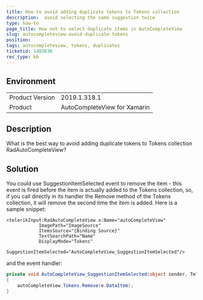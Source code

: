 ```yaml
---
title: How to avoid adding duplicate tokens to Tokens collection
description:  avoid selecting the same suggestion twice
type: how-to
page_title: How not to select duplicate items in AutoCompleteView
slug: autocompleteview-avoid-duplicate-tokens
position:
tags: autocompleteview, tokens, duplicates
ticketid: 1403830
res_type: kb
---
```


## Environment
<table>
	<tr>
		<td>Product Version</td>
		<td>2019.1.318.1</td>
	</tr>
	<tr>
		<td>Product</td>
		<td>AutoCompleteView for Xamarin</td>
	</tr>
</table>


## Description

What is the best way to avoid adding duplicate tokens to Tokens collection RadAutoCompleteView?

## Solution

You could use SuggestionItemSelected event to remove the item - this event is fired before the item is actually added to the Tokens collection, so, if you call directly in its handler the Remove method of the Tokens collection, it will remove the second time the item is added.  Here is a sample snippet:

```XAML
<telerikInput:RadAutoCompleteView x:Name="autoCompleteView"
            ImagePath="ImageSource"
            ItemsSource="{Binding Source}"
            TextSearchPath="Name"
            DisplayMode="Tokens"                               
            SuggestionItemSelected="AutoCompleteView_SuggestionItemSelected"/>
```

and the event handler:

```C#
private void AutoCompleteView_SuggestionItemSelected(object sender, Telerik.XamarinForms.Input.AutoComplete.SuggestionItemSelectedEventArgs e)
{
    autoCompleteView.Tokens.Remove(e.DataItem);
}
```